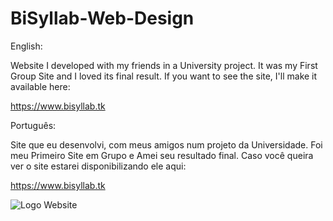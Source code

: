 # BiSyllab-Web-Design

English:

Website I developed with my friends in a University project. It was my First Group Site and I loved its final result.
If you want to see the site, I'll make it available here:

https://www.bisyllab.tk



Português:

Site que eu desenvolvi, com meus amigos num projeto da Universidade. Foi meu Primeiro Site em Grupo e Amei seu resultado final.
Caso você queira ver o site estarei disponibilizando ele aqui:

https://www.bisyllab.tk


<img href= "https://www.bisyllab.tk/Img/logo.png" alt="Logo Website">

